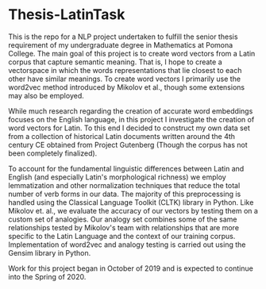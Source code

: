 # Thesis-LatinTask
This is the repo for a NLP project undertaken to fulfill the senior thesis requirement of my undergraduate degree in Mathematics at Pomona College. The main goal of this project is to create word vectors from a Latin corpus that capture semantic meaning. That is, I hope to create a vectorspace in which the words representations that lie closest to each other have similar meanings. To create word vectors I primarily use the word2vec method introduced by Mikolov et al., though some extensions may also be employed. 

While much research regarding the creation of accurate word embeddings focuses on the English language, in this project I investigate the creation of word vectors for Latin. To this end I decided to construct my own data set from a collection of historical Latin documents written around the 4th century CE obtained from Project Gutenberg (Though the corpus has not been completely finalized). 

To account for the fundamental linguistic differences between Latin and English (and especially Latin's morphological richness) we employ lemmatization and other normalization techniques that reduce the total number of verb forms in our data. The majority of this preprocessing is handled using the Classical Language Toolkit (CLTK) library in Python. Like Mikolov et. al., we evaluate the accuracy of our vectors by testing them on a custom set of analogies. Our analogy set combines some of the same relationships tested by Mikolov's team with relationships that are more specific to the Latin Language and the context of our training corpus. Implementation of word2vec and analogy testing is carried out using the Gensim library in Python.

Work for this project began in October of 2019 and is expected to continue into the Spring of 2020.
